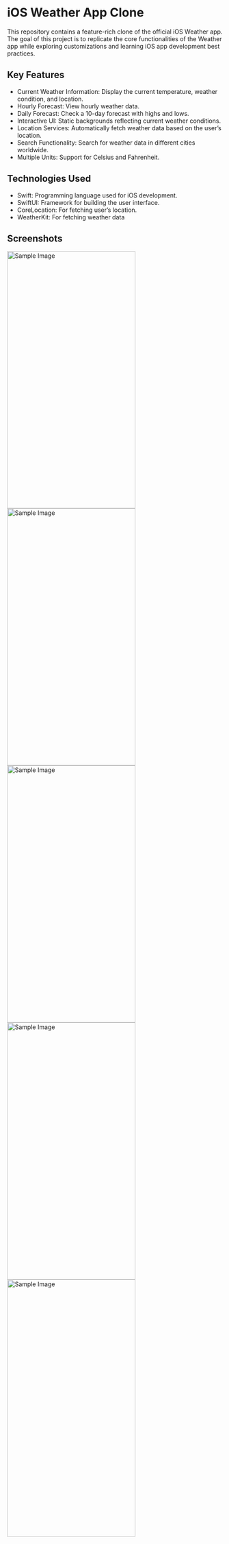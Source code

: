 # iOS Weather App Clone

This repository contains a feature-rich clone of the official iOS Weather app. The goal of this project is to replicate the core functionalities of the Weather app while exploring customizations and learning iOS app development best practices.

## Key Features
- Current Weather Information: Display the current temperature, weather condition, and location.
- Hourly Forecast: View hourly weather data.
- Daily Forecast: Check a 10-day forecast with highs and lows.
- Interactive UI: Static backgrounds reflecting current weather conditions.
- Location Services: Automatically fetch weather data based on the user’s location.
- Search Functionality: Search for weather data in different cities worldwide.
- Multiple Units: Support for Celsius and Fahrenheit.

## Technologies Used

- Swift: Programming language used for iOS development.
- SwiftUI: Framework for building the user interface.
- CoreLocation: For fetching user’s location.
- WeatherKit: For fetching weather data

## Screenshots
<img src="https://github.com/user-attachments/assets/a044703b-603e-45b5-9278-856084ec5f72" alt="Sample Image" width="300" height="600">
<img src="https://github.com/user-attachments/assets/88009340-537d-412d-9908-8a38ca5125d5" alt="Sample Image" width="300" height="600">
<img src="https://github.com/user-attachments/assets/5c11778d-b6d2-43ca-b326-51ed528b6ec8" alt="Sample Image" width="300" height="600">
<img src="https://github.com/user-attachments/assets/27d5d93a-7634-4fe2-b4c7-0fa659d07c93" alt="Sample Image" width="300" height="600">
<img src="https://github.com/user-attachments/assets/4c9d201c-797e-466f-b657-3a5e10e525e3" alt="Sample Image" width="300" height="600">
